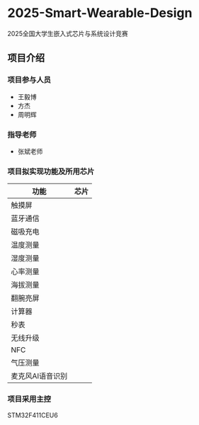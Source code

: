# 2025-Smart-Wearable-Design

2025全国大学生嵌入式芯片与系统设计竞赛

## 项目介绍

### 项目参与人员

- 王毅博
- 方杰
- 周明辉

### 指导老师

- 张斌老师

### 项目拟实现功能及所用芯片

|功能|芯片|
|---|---|
|触摸屏| |
|蓝牙通信| |
|磁吸充电| |
|温度测量| |
|湿度测量| |
|心率测量| |
|海拔测量| |
|翻腕亮屏| |
|计算器| |
|秒表| |
|无线升级| |
|NFC| |
|气压测量| |
|麦克风AI语音识别| |

### 项目采用主控

STM32F411CEU6

